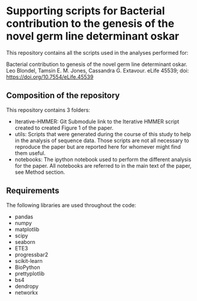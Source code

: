 # Supporting scripts for Bacterial contribution to the genesis of the novel germ line determinant oskar
This repository contains all the scripts used in the analyses performed for:

Bacterial contribution to genesis of the novel germ line determinant oskar. Leo Blondel, Tamsin E. M. Jones, Cassandra G. Extavour. eLife 45539; doi: https://doi.org/10.7554/eLife.45539

## Composition of the repository
This repository contains 3 folders:
* Iterative-HMMER: Git Submodule link to the Iterative HMMER script created to created Figure 1 of the paper. 
* utils: Scripts that were generated during the course of this study to help in the analysis of sequence data. Those scripts are not all necessary to reproduce the paper but are reported here for whomever might find them useful.
* notebooks: The ipython notebook used to perform the different analysis for the paper. All notebooks are referred to in the main text of the paper, see Method section.

## Requirements
The following libraries are used throughout the code:
* pandas
* numpy
* matplotlib
* scipy
* seaborn
* ETE3
* progressbar2
* scikit-learn
* BioPython
* prettyplotlib
* bs4
* dendropy
* networkx


